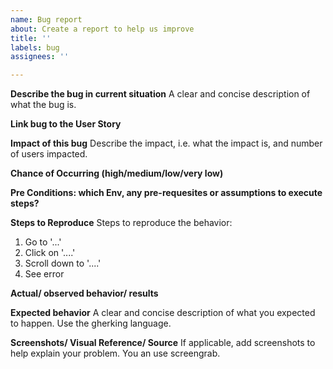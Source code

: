 ```yaml
---
name: Bug report
about: Create a report to help us improve
title: ''
labels: bug
assignees: ''

---
```


**Describe the bug in current situation**
A clear and concise description of what the bug is.

**Link bug to the User Story**

**Impact of this bug**
Describe the impact, i.e. what the impact is, and number of users impacted. 

**Chance of Occurring (high/medium/low/very low)**

**Pre Conditions: which Env, any pre-requesites or assumptions to execute steps?**

**Steps to Reproduce**
Steps to reproduce the behavior:
1. Go to '...'
2. Click on '....'
3. Scroll down to '....'
4. See error

**Actual/ observed behavior/ results**

**Expected behavior**
A clear and concise description of what you expected to happen. Use the gherking language. 

**Screenshots/ Visual Reference/ Source**
If applicable, add screenshots to help explain your problem. You an use screengrab.
